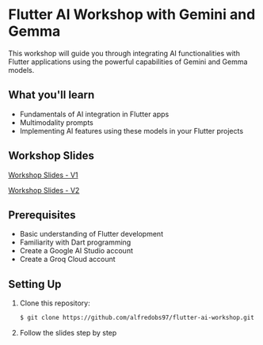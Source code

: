 # Flutter AI Workshop with Gemini and Gemma

This workshop will guide you through integrating AI functionalities with Flutter applications using the powerful capabilities of Gemini and Gemma models.

## What you'll learn

- Fundamentals of AI integration in Flutter apps
- Multimodality prompts
- Implementing AI features using these models in your Flutter projects

## Workshop Slides

[Workshop Slides - V1](https://docs.google.com/presentation/d/e/2PACX-1vQ5LGJaEjVhAaGNw1xX6WX9IZSvXiq8qrwC9-Fb9ok3Lyu-12NaBWLt_C2z6hZkpANJ3_vhWia0zB-1/pub?start=false&loop=false&delayms=3000)

[Workshop Slides - V2](https://docs.google.com/presentation/d/1Zv_ZJLIudZTnp_yIELYefvmp2-fiGaSpAiMKAiJpKWY/edit?usp=sharing)

## Prerequisites

- Basic understanding of Flutter development
- Familiarity with Dart programming
- Create a Google AI Studio account
- Create a Groq Cloud account

## Setting Up

1. Clone this repository:

   ```bash
   $ git clone https://github.com/alfredobs97/flutter-ai-workshop.git
   ```
2. Follow the slides step by step